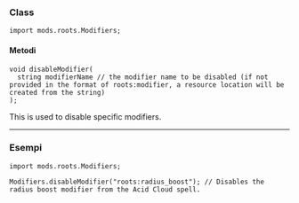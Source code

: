 
### Class

```zenscript
import mods.roots.Modifiers;
```

#### Metodi

```zenscript
void disableModifier(
  string modifierName // the modifier name to be disabled (if not provided in the format of roots:modifier, a resource location will be created from the string)
);
```

This is used to disable specific modifiers.

---


### Esempi

```zenscript
import mods.roots.Modifiers;

Modifiers.disableModifier("roots:radius_boost"); // Disables the radius boost modifier from the Acid Cloud spell.
```
